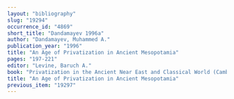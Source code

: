 ```yaml
---
layout: "bibliography"
slug: "19294"
occurrence_id: "4869"
short_title: "Dandamayev 1996a"
author: "Dandamayev, Muhammed A."
publication_year: "1996"
title: "An Age of Privatization in Ancient Mesopotamia"
pages: "197-221"
editor: "Levine, Baruch A."
book: "Privatization in the Ancient Near East and Classical World (Cambridge)"
title: "An Age of Privatization in Ancient Mesopotamia"
previous_item: "19297"
---
```


